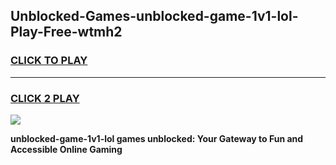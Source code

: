 
## Unblocked-Games-unblocked-game-1v1-lol-Play-Free-wtmh2
<h3>
<a href="https://premium76.site?title=unblocked-game-1v1-lol&ref=19M">CLICK TO PLAY</a></h3>
<hr>

<h3>
<a href="https://premium76.site?title=unblocked-game-1v1-lol&ref=19M">CLICK 2 PLAY</a>
  
</h3>

<a href="https://premium76.site?title=unblocked-game-1v1-lol&ref=19M"><img src="https://clearcache.store/games.png"></a>


**unblocked-game-1v1-lol games unblocked: Your Gateway to Fun and Accessible Online Gaming**
